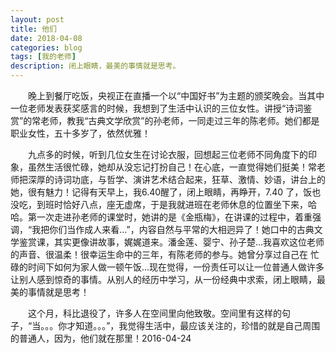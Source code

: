 ```yaml
---
layout: post
title: 他们
date: 2018-04-08
categories: blog
tags: [我的老师]
description: 闭上眼睛，最美的事情就是思考。
---
```







&emsp;&emsp;晚上到餐厅吃饭，央视正在直播一个以“中国好书”为主题的颁奖晚会。当其中一位老师发表获奖感言的时候，我想到了生活中认识的三位女性。讲授“诗词鉴赏”的常老师，教我“古典文学欣赏”的孙老师，一同走过三年的陈老师。她们都是职业女性，五十多岁了，依然优雅！

&emsp;&emsp;九点多的时候，听到几位女生在讨论衣服，回想起三位老师不同角度下的印象，虽然生活很忙碌，她却从没忘记打扮自己！在心底，一直觉得她们挺美！常老师把深厚的诗词功底，与哲学、演讲艺术结合起来，狂草、激情、妙语，讲台上的她，很有魅力！记得有天早上，我6.40醒了，闭上眼睛，再睁开，7.40 了，饭也没吃，到班时恰好八点，座无虚席，于是我就进班在老师休息的位置坐下来，哈哈。第一次走进孙老师的课堂时，她讲的是《金瓶梅》，在讲课的过程中，着重强调，“我把你们当作成人来看…”，内容自然与平常的大相迥异了！她口中的古典文学鉴赏课，其实更像讲故事，娓娓道来。潘金莲、婴宁、孙子楚…我喜欢这位老师的声音、很温柔！很幸运生命中的三年，有陈老师的参与。她曾分享过自己在 忙碌的时间下如何为家人做一顿午饭...现在觉得，一份责任可以让一位普通人做许多让别人感到惊奇的事情。从别人的经历中学习，从一份经典中求索，闭上眼睛，最美的事情就是思考！ 

&emsp;&emsp;这个月，科比退役了，许多人在空间里向他致敬。空间里有这样的句子，“当。。。你才知道。。。”，我觉得生活中，最应该关注的，珍惜的就是自己周围的普通人，因为，他们就在那里！2016-04-24

